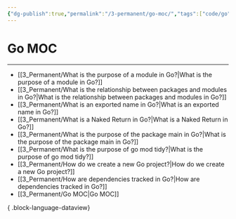 ```yaml
---
{"dg-publish":true,"permalink":"/3-permanent/go-moc/","tags":["code/go"],"created":"2023-08-03T07:48:54.702-05:00","updated":"2023-09-05T14:31:12.720-05:00"}
---
```


# Go MOC
---
- [[3_Permanent/What is the purpose of a module in Go?\|What is the purpose of a module in Go?]]
- [[3_Permanent/What is the relationship between packages and modules in Go?\|What is the relationship between packages and modules in Go?]]
- [[3_Permanent/What is an exported name in Go?\|What is an exported name in Go?]]
- [[3_Permanent/What is a Naked Return in Go?\|What is a Naked Return in Go?]]
- [[3_Permanent/What is the purpose of the package main in Go?\|What is the purpose of the package main in Go?]]
- [[3_Permanent/What is the purpose of go mod tidy?\|What is the purpose of go mod tidy?]]
- [[3_Permanent/How do we create a new Go project?\|How do we create a new Go project?]]
- [[3_Permanent/How are dependencies tracked in Go?\|How are dependencies tracked in Go?]]
- [[3_Permanent/Go MOC\|Go MOC]]

{ .block-language-dataview}